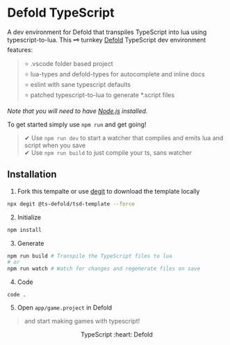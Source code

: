 # Defold TypeScript
A dev environment for Defold that transpiles TypeScript into lua using typescript-to-lua.
This 🗝 turnkey [Defold](https://defold.com/) TypeScript dev environment features:
> ⭐ .vscode folder based project  
> ⭐ lua-types and defold-types for autocomplete and inline docs  
> ⭐ eslint with sane typescript defaults  
> ⭐ patched typescript-to-lua to generate *.script files

*Note that you will need to have [Node.js](https://nodejs.org) installed.*

To get started simply use `npm run` and get going!
> ✔ Use `npm run dev` to start a watcher that compiles and emits lua and script when you save  
> ✔ Use `npm run build` to just compile your ts, sans watcher  

## Installation

1. Fork this tempalte or use [degit](https://www.npmjs.com/package/degit) to download the template locally

```bash
npx degit @ts-defold/tsd-template --force
```

2. Initialize
```bash
npm install
```

3. Generate
```bash
npm run build # Transpile the TypeScript files to lua
# or
npm run watch # Watch for changes and regenerate files on save
```

4. Code
```
code .
```

5. Open `app/game.project` in Defold
> and start making games with typescript!

<p align="center" class="h4">
  TypeScript :heart: Defold
</p>
